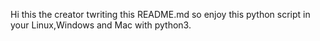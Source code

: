 Hi this the creator twriting this README.md so enjoy this python script in your Linux,Windows and Mac with python3.
